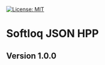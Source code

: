 [![License: MIT](https://img.shields.io/badge/License-MIT-yellow.svg)](https://opensource.org/licenses/MIT)
# Softloq JSON HPP
## Version 1.0.0
